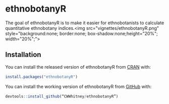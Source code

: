 
<!-- README.md is generated from README.Rmd. Please edit that file -->
ethnobotanyR
============

The goal of ethnobotanyR is to make it easier for ethnobotanists to calculate quantitative ethnobotany indices.<img src="vignettes/ethnobotanyR.png" style="background:none; border:none; box-shadow:none;height="20%"; width="20%";">

Installation
------------

You can install the released version of ethnobotanyR from [CRAN](https://CRAN.R-project.org) with:

``` r
install.packages("ethnobotanyR")
```

You can install the working version of ethnobotanyR from [GitHub](https://github.com) with:

``` r
devtools::install_github(“CWWhitney/ethnobotanyR”)
```

